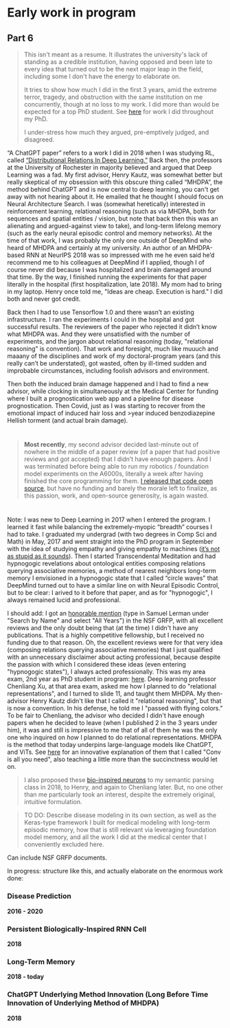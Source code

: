 # Early work in program

## Part 6

> This isn't meant as a resume. It illustrates the university's lack of standing as a credible institution, having opposed and been late to every idea that turned out to be the next major leap in the field, including some I don't have the energy to elaborate on.
>
> It tries to show how much I did in the first 3 years, amid the extreme terror, tragedy, and obstruction with the same institution on me concurrently, though at no loss to my work. I did more than would be expected for a top PhD student. See [here](https://github.com/slerman12/BrokenWisdoms/blob/main/6-Indebted.md) for work I did throughout my PhD.
> 
> I under-stress how much they argued, pre-emptively judged, and disagreed.

“A ChatGPT paper” refers to a work I did in 2018 when I was studying RL, called [“Distributional Relations In Deep Learning.”](https://www.overleaf.com/read/qgmmzgsrctmg#6cd1b9) Back then, the professors at the University of Rochester in majority believed and argued that Deep Learning was a fad. My first advisor, Henry Kautz, was somewhat better but really skeptical of my obsession with this obscure thing called “MHDPA”, the method behind ChatGPT and is now central to deep learning, you can't get away with not hearing about it. He emailed that he thought I should focus on Neural Architecture Search. I was (somewhat heretically) interested in reinforcement learning, relational reasoning (such as via MHDPA, both for sequences and spatial entities / vision, but note that back then this was an alienating and argued-against view to take), and long-term lifelong memory (such as the early neural episodic control and memory networks). At the time of that work, I was probably the only one outside of DeepMind who heard of MHDPA and certainly at my university. An author of an MHDPA-based RNN at NeurIPS 2018 was so impressed with me he even said he’d recommend me to his colleagues at DeepMind if I applied, though I of course never did because I was hospitalized and brain damaged around that time. By the way, I finished running the experiments for that paper literally in the hospital (first hospitalization, late 2018). My mom had to bring in my laptop. Henry once told me, "Ideas are cheap. Execution is hard." I did both and never got credit.
 
Back then I had to use Tensorflow 1.0 and there wasn’t an existing infrastructure. I ran the experiments I could in the hospital and got successful results. The reviewers of the paper who rejected it didn’t know what MHDPA was. And they were unsatisfied with the number of experiments, and the jargon about relational reasoning (today, "relational reasoning" is convention). That work and foresight, much like muuuch and maaany of the disciplines and work of my doctoral-program years (and this really can’t be understated), got wasted, often by ill-timed sudden and improbable circumstances, including foolish advisors and environment. 

Then both the induced brain damage happened and I had to find a new advisor, while clocking in simultaneously at the Medical Center for funding where I built a prognostication web app and a pipeline for disease prognostication. Then Covid, just as I was starting to recover from the emotional impact of induced hair loss and >year induced benzodiazepine Hellish torment (and actual brain damage).

#

> **Most recently**, my second advisor decided last-minute out of nowhere in the middle of a paper review (of a paper that had positive reviews and got accepted) that I didn’t have enough papers. And I was terminated before being able to run my robotics / foundation model experiments on the A6000s, literally a week after having finished the core programming for them. [I released that code open source](https://github.com/AGI-init/tributaries/blob/main/Examples/Sweeps/Bittle.py), but have no funding and barely the morale left to finalize, as this passion, work, and open-source generosity, is again wasted.

#

Note: I was new to Deep Learning in 2017 when I entered the program. I learned it fast while balancing the extremely-myopic “breadth” courses I had to take. I graduated my undergrad (with two degrees in Comp Sci and Math) in May, 2017 and went straight into the PhD program in September with the idea of studying empathy and giving empathy to machines ([it’s not as stupid as it sounds](https://github.com/slerman12/PersonalWebpage/blob/master/IRTG%20Project%20Proposal.pdf)). Then I started Transcendental Meditation and had hypnogogic revelations about ontological entities composing relations querying associative memories, a method of nearest neighbors long-term memory I envisioned in a hypnogogic state that I called “circle waves” that DeepMind turned out to have a similar line on with Neural Episodic Control, but to be clear: I arived to it before that paper, and as for "hypnogogic", I always remained lucid and professional.

I should add: I got an [honorable mention](https://www.research.gov/grfp/AwardeeList.do?method=loadAwardeeList) (type in Samuel Lerman under "Search by Name" and select "All Years") in the NSF GRFP, with all excellent reviews and the only doubt being that (at the time) I didn't have any publications. That is a highly competitive fellowship, but I received no funding due to that reason. Oh, the excellent reviews were for that very idea (composing relations querying associative memories) that I just qualified with an unnecessary disclaimer about acting professional, because despite the passion with which I considered these ideas (even entering "hypnogogic states"), I always acted professionally. This was my area exam, 2nd year as PhD student in program: [here](https://docs.google.com/presentation/d/1LK0urIs8yu_e7HyZ-VQoDJUiGpPeTPEUgfhjK5Kw_7w/edit?usp=sharing). Deep learning professor Chenliang Xu, at that area exam, asked me how I planned to do "relational representations", and I turned to slide 11, and taught them MHDPA. My then-advisor Henry Kautz didn't like that I called it "relational reasoning", but that is now a convention. In his defense, he told me I "passed with flying colors." To be fair to Chenliang, the advisor who decided I didn't have enough papers when he decided to leave (when I published 2 in the 3 years under him), it was and still is impressive to me that of all of them he was the only one who inquired on *how* I planned to do relational representations. MHDPA is the method that today underpins large-language models like ChatGPT, and ViTs. See [here](https://github.com/slerman12/BrokenWisdoms/blob/Ancillary/Conv-is-all-you-need.md) for an innovative explanation of them that I called "Conv is all you need", also teaching a little more than the succinctness would let on.

> I also proposed these [bio-inspired neurons]( https://drive.google.com/file/d/1i5hS2iDVuo24PnGicvn5dIZYXUzDfPAl/view?usp=share_link) to my semantic parsing class in 2018, to Henry, and again to Chenliang later. But, no one other than me particularly took an interest, despite the extremely original, intuitive formulation.

> TO DO: Describe disease modeling in its own section, as well as the Keras-type framework I built for medical modeling with long-term episodic memory, how that is still relevant via leveraging foundation model memory, and all the work I did at the medical center that I conveniently excluded here.

Can include NSF GRFP documents.

In progress: structure like this, and actually elaborate on the enormous work done:

### Disease Prediction
**2016 - 2020**

### Persistent Biologically-Inspired RNN Cell 
**2018**

### Long-Term Memory
**2018 - today**

### ChatGPT Underlying Method Innovation (Long Before Time Innovation of Underlying Method of MHDPA)
**2018**
